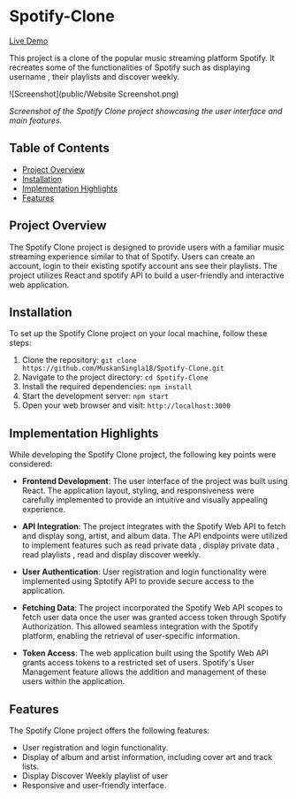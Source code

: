 # Spotify-Clone

[Live Demo](https://spotify-clone-pied-three.vercel.app/)

This project is a clone of the popular music streaming platform Spotify. It recreates some of the functionalities of Spotify such as displaying username , their playlists and discover weekly.

![Screenshot](public/Website Screenshot.png)

*Screenshot of the Spotify Clone project showcasing the user interface and main features.*

## Table of Contents
- [Project Overview](#project-overview)
- [Installation](#installation)
- [Implementation Highlights](#implementation-highlights)
- [Features](#features)

## Project Overview
The Spotify Clone project is designed to provide users with a familiar music streaming experience similar to that of Spotify. Users can create an account, login to their existing spotify account ans see their playlists. The project utilizes React and spotify API to build a user-friendly and interactive web application.

## Installation

To set up the Spotify Clone project on your local machine, follow these steps:

1. Clone the repository: `git clone https://github.com/MuskanSingla18/Spotify-Clone.git`
2. Navigate to the project directory: `cd Spotify-Clone`
3. Install the required dependencies: `npm install`
4. Start the development server: `npm start`
5. Open your web browser and visit: `http://localhost:3000`

## Implementation Highlights

While developing the Spotify Clone project, the following key points were considered:

- **Frontend Development**: The user interface of the project was built using React. The application layout, styling, and responsiveness were carefully implemented to provide an intuitive and visually appealing experience.

- **API Integration**: The project integrates with the Spotify Web API to fetch and display song, artist, and album data. The API endpoints were utilized to implement features such as read private data , display private data , read playlists , read and display discover weekly.

- **User Authentication**: User registration and login functionality were implemented using Sptotify API to provide secure access to the application.

- **Fetching Data**: The project incorporated the Spotify Web API scopes to fetch user data once the user was granted access token through Spotify Authorization. This allowed seamless integration with the Spotify platform, enabling the retrieval of user-specific information.

- **Token Access**: The web application built using the Spotify Web API grants access tokens to a restricted set of users. Spotify's User Management feature allows the addition and management of these users within the application.

## Features

The Spotify Clone project offers the following features:

- User registration and login functionality.
- Display of album and artist information, including cover art and track lists.
- Display Discover Weekly playlist of user
- Responsive and user-friendly interface.

